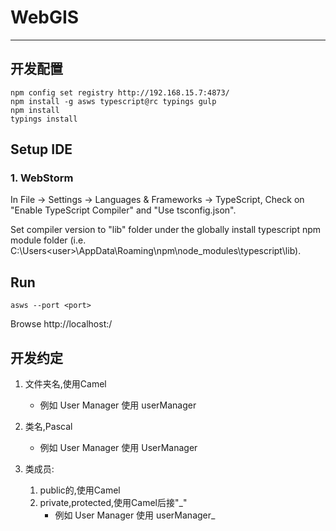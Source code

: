 # WebGIS

--------------------------------------------------------------------------
## 开发配置
```shell
npm config set registry http://192.168.15.7:4873/
npm install -g asws typescript@rc typings gulp
npm install
typings install
```

## Setup IDE

### 1. WebStorm

In File -> Settings -> Languages & Frameworks -> TypeScript,
Check on "Enable TypeScript Compiler" and "Use tsconfig.json".

Set compiler version to "lib" folder under the globally install typescript npm module folder
(i.e. C:\Users\<user>\AppData\Roaming\npm\node_modules\typescript\lib).

## Run
```
asws --port <port>
```
Browse http://localhost:<port>/


## 开发约定

1. 文件夹名,使用Camel
	* 例如 User Manager 使用 userManager

2. 类名,Pascal
	* 例如 User Manager 使用 UserManager

3. 类成员:
	1. public的,使用Camel
	2. private,protected,使用Camel后接"_"
		* 例如 User Manager 使用 userManager_

	
	